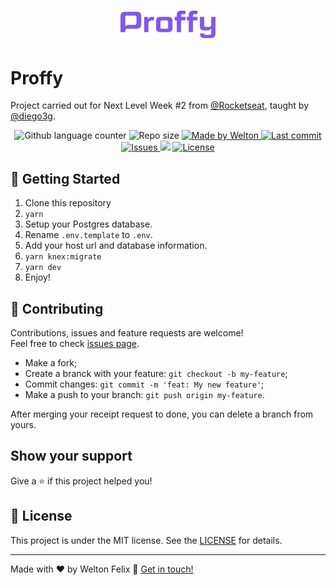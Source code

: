 <h1 align="center">
  <a target="blank" href="https://proffy-v1.netlify.app">
    <img alt="Proffy" title="Acesse o site" src="./logo.svg" width="30%" />
  </a>
</h1>

# Proffy

Project carried out for Next Level Week #2 from [@Rocketseat](https://github.com/rocketseat), taught by [@diego3g](https://github.com/diego3g).
<p align="center">
  <img alt="Github language counter" src="https://img.shields.io/github/languages/count/weltonfelix/proffy?color=%2304D361">

  <img alt="Repo size" src="https://img.shields.io/github/repo-size/weltonfelix/proffy">
	
  <a href="https://www.github.com/weltonfelix">
    <img alt="Made by Welton" src="https://img.shields.io/badge/Made%20by-Welton-%2304D361">
  </a>

  <a href="https://github.com/welton/proffy/commits/master">
    <img alt="Last commit" src="https://img.shields.io/github/last-commit/weltonfelix/proffy">
  </a>

  <a href="https://github.com/weltonfelix/proffy/issues">
    <img alt="Issues" src="https://img.shields.io/github/issues/weltonfelix/proffy">
  </a>
<a aria-label="">
    <img src="https://img.shields.io/badge/Next Level Week-done-green?logo=data:image/png;base64,iVBORw0KGgoAAAANSUhEUgAAABAAAAAQCAMAAAAoLQ9TAAAALVBMVEVHcExxWsF0XMJzXMJxWcFsUsD///9jRrzY0u6Xh9Gsn9n39fyMecy0qd2bjNJWBT0WAAAABHRSTlMA2Do606wF2QAAAGlJREFUGJVdj1cWwCAIBLEsRU3uf9xobDH8+GZwUYi8i6ucJwrxKE+7D0G9Q4vlYqtmCSjndr4CgCgzlyFgfKfKCVO0LrPKjmiqMxGXkJwNnXskqWG+1oSM+BSwD8f29YLNjvx/OQrn+g99oQSoNmt3PgAAAABJRU5ErkJggg=="></img>
  </a>
  <a href="https://github.com/weltonfelix/proffy/blob/master/LICENSE" target="_blank">
    <img alt="License" src="https://img.shields.io/badge/license-MIT-brightgreen"/>
  </a>
</p>


## :notebook: Getting Started
1. Clone this repository
2. `yarn`
3. Setup your Postgres database.
4. Rename `.env.template` to `.env`.
5. Add your host url and database information.
6. `yarn knex:migrate`
7. `yarn dev`
8. Enjoy!

## 🤝 Contributing

Contributions, issues and feature requests are welcome!<br />Feel free to check [issues page](https://github.com/weltonfelix/proffy/issues). 
- Make a fork;
- Create a branck with your feature: `git checkout -b my-feature`;
- Commit changes: `git commit -m 'feat: My new feature'`;
- Make a push to your branch: `git push origin my-feature`.

After merging your receipt request to done, you can delete a branch from yours.

## Show your support

Give a ⭐️ if this project helped you!

## 📝 License

This project is under the MIT license. See the [LICENSE](LICENSE) for details.

***
Made with ♥ by Welton Felix :wave: [Get in touch!](mailto:contato.weltonf@gmail.com)

